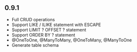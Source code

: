 ## 0.9.1 ##

- Full CRUD operations
- Support LIKE / ILIKE statement with ESCAPE
- Support LIMIT ? OFFSET ? statement
- Support ORDER BY ? statement
- @OneToOne, @ManyToMany, @OneToMany, @ManyToOne
- Generate table schema